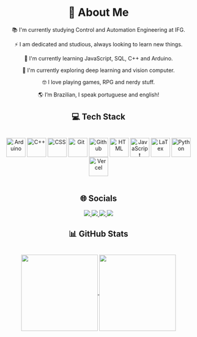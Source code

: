 <h1 align="center">🔭 About Me</h1>
<div align="center">

📚 I'm currently studying Control and Automation Engineering at IFG.

⚡ I am dedicated and studious, always looking to learn new things.

🌱 I'm currently learning JavaScript, SQL, C++ and Arduino.

🧠 I'm currently exploring deep learning and vision computer.

🤓 I love playing games, RPG and nerdy stuff.

🌎 I’m Brazilian, I speak portuguese and english!
</div>

<h2 align="center">💻 Tech Stack</h2>
<div align="center" style="display: inline_block"><br>
  <img align="center" alt="Arduino" height="50" width="50" src="https://cdn.jsdelivr.net/gh/devicons/devicon@latest/icons/arduino/arduino-original-wordmark.svg"/>
  <img align="center" alt="C++" height="50" width="50" src="https://cdn.jsdelivr.net/gh/devicons/devicon@latest/icons/cplusplus/cplusplus-original.svg"/>
  <img align="center" alt="CSS" height="50" width="50" src="https://cdn.jsdelivr.net/gh/devicons/devicon@latest/icons/css3/css3-original.svg"/>
  <img align="center" alt="Git" height="50" width="50" src="https://cdn.jsdelivr.net/gh/devicons/devicon@latest/icons/git/git-original.svg"/>
  <img align="center" alt="Github" height="50" width="50" src="https://skillicons.dev/icons?i=github"/>
  <img align="center" alt="HTML" height="50" width="50" src="https://cdn.jsdelivr.net/gh/devicons/devicon@latest/icons/html5/html5-original.svg"/>
  <img align="center" alt="JavaScript" height="50" width="50" src="https://cdn.jsdelivr.net/gh/devicons/devicon@latest/icons/javascript/javascript-original.svg"/>
  <img align="center" alt="LaTex" height="50" width="50" src="https://skillicons.dev/icons?i=latex"/>
  <img align="center" alt="Python" height="50" width="50" src="https://cdn.jsdelivr.net/gh/devicons/devicon@latest/icons/python/python-original.svg"/>
  <img align="center" alt="Vercel" height="50" width="50" src="https://skillicons.dev/icons?i=vercel"/>
</div>

<br/>

<h2 align="center">🌐 Socials</h2>
<div align = "center">
  <a href="https://www.instagram.com/Kayzwk/" target="_blank">
    <img src="https://img.shields.io/badge/-Instagram-%23E4405F?style=for-the-badge&logo=instagram&logoColor=white" target="_blank">
  </a>
  <a href="https://www.linkedin.com/in/kayzwk/" target="_blank"
    ><img src="https://img.shields.io/badge/-LinkedIn-%230077B5?style=for-the-badge&logo=linkedin&logoColor=white" target="_blank">
  </a>
  <a href="https://www.twitch.tv/kayzwk" target="_blank">
    <img src="https://img.shields.io/badge/Twitch-9146FF?style=for-the-badge&logo=twitch&logoColor=white" target="_blank">
  </a>
  <a href="https://www.youtube.com/@Kayzwk" target="_blank">
    <img src="https://img.shields.io/badge/YouTube-FF0000?style=for-the-badge&logo=youtube&logoColor=white" target="_blank">
  </a>
</div>

<h2 align="center">📊 GitHub Stats</h2>

<br/>

<div align= "center">
  <a href="https://github.com/Kayzwk">
    <img height=200 align="center" src="https://github-readme-stats.vercel.app/api?username=Kayzwk&show_icons=true&rank_icon=github&midnight-purple"/>
  </a>
  <a href="https://github.com/Kayzwk">
    <img height=200 align="center" src="https://github-readme-stats.vercel.app/api/top-langs/?username=Kayzwk&layout=compact&langs_count=20&hide=jupyter%20notebook&theme=midnight-purple"/>
  </a>
</div>

